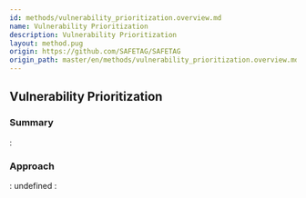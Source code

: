 ```yaml
---
id: methods/vulnerability_prioritization.overview.md
name: Vulnerability Prioritization
description: Vulnerability Prioritization
layout: method.pug
origin: https://github.com/SAFETAG/SAFETAG
origin_path: master/en/methods/vulnerability_prioritization.overview.md
---
```


## Vulnerability Prioritization

### Summary

:[](../reporting/vulnerability_prioritization/summary.md)
### Approach

:[](../reporting/vulnerability_prioritization/approach.md)
undefined
:[](../references/footnotes.md)
